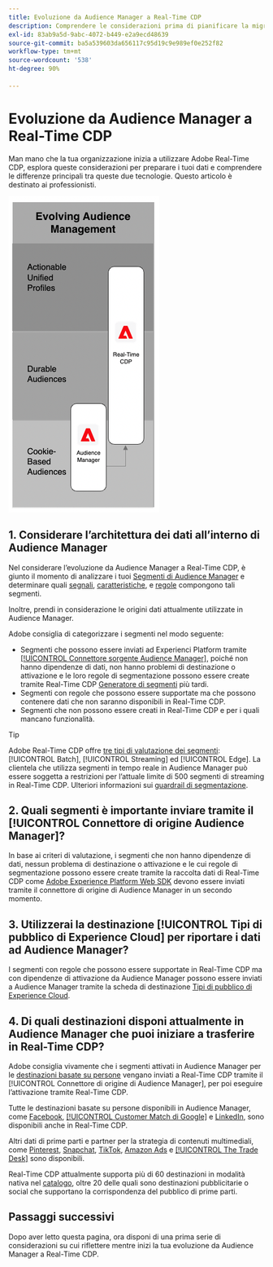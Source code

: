 ```yaml
---
title: Evoluzione da Audience Manager a Real-Time CDP
description: Comprendere le considerazioni prima di pianificare la migrazione da Audience Manager a Real-Time CDP.
exl-id: 83ab9a5d-9abc-4072-b449-e2a9ecd48639
source-git-commit: ba5a539603da656117c95d19c9e989ef0e252f82
workflow-type: tm+mt
source-wordcount: '538'
ht-degree: 90%

---
```


# Evoluzione da Audience Manager a Real-Time CDP

Man mano che la tua organizzazione inizia a utilizzare Adobe Real-Time CDP, esplora queste considerazioni per preparare i tuoi dati e comprendere le differenze principali tra queste due tecnologie. Questo articolo è destinato ai professionisti.

![Diagramma dell’evoluzione da Audience Manager a Real-Time CDP](/help/rtcdp/assets/aam-to-rtcdp-evolution.png)

## 1. Considerare l’architettura dei dati all’interno di Audience Manager

Nel considerare l’evoluzione da Audience Manager a Real-Time CDP, è giunto il momento di analizzare i tuoi [Segmenti di Audience Manager](https://experienceleague.adobe.com/docs/audience-manager/user-guide/features/segments/segments-purpose.html?lang=it) e determinare quali [segnali](https://experienceleague.adobe.com/docs/audience-manager/user-guide/features/data-explorer/data-explorer-understanding-signals.html?lang=it), [caratteristiche](https://experienceleague.adobe.com/docs/audience-manager/user-guide/features/traits/trait-details-page.html?lang=it), e [regole](https://experienceleague.adobe.com/docs/audience-manager/user-guide/features/segments/segment-builder.html?lang=it#segment-builder-section) compongono tali segmenti.

Inoltre, prendi in considerazione le origini dati attualmente utilizzate in Audience Manager.

Adobe consiglia di categorizzare i segmenti nel modo seguente:

* Segmenti che possono essere inviati ad Experienci Platform tramite [[!UICONTROL Connettore sorgente Audience Manager]](/help/sources/connectors/adobe-applications/audience-manager.md), poiché non hanno dipendenze di dati, non hanno problemi di destinazione o attivazione e le loro regole di segmentazione possono essere create tramite Real-Time CDP [Generatore di segmenti](/help/segmentation/ui/segment-builder.md) più tardi.
* Segmenti con regole che possono essere supportate ma che possono contenere dati che non saranno disponibili in Real-Time CDP.
* Segmenti che non possono essere creati in Real-Time CDP e per i quali mancano funzionalità.

>[!TIP]
>
>Adobe Real-Time CDP offre [tre tipi di valutazione dei segmenti](/help/segmentation/home.md#evaluate-segments): [!UICONTROL Batch], [!UICONTROL Streaming] ed [!UICONTROL Edge]. La clientela che utilizza segmenti in tempo reale in Audience Manager può essere soggetta a restrizioni per l’attuale limite di 500 segmenti di streaming in Real-Time CDP. Ulteriori informazioni sui [guardrail di segmentazione](/help/profile/guardrails.md).

## 2. Quali segmenti è importante inviare tramite il [!UICONTROL Connettore di origine Audience Manager]?

In base ai criteri di valutazione, i segmenti che non hanno dipendenze di dati, nessun problema di destinazione o attivazione e le cui regole di segmentazione possono essere create tramite la raccolta dati di Real-Time CDP come [Adobe Experience Platform Web SDK](/help/edge/web-sdk-faq.md) devono essere inviati tramite il connettore di origine di Audience Manager in un secondo momento.

## 3. Utilizzerai la destinazione [!UICONTROL Tipi di pubblico di Experience Cloud] per riportare i dati ad Audience Manager?

I segmenti con regole che possono essere supportate in Real-Time CDP ma con dipendenze di attivazione da Audience Manager possono essere inviati a Audience Manager tramite la scheda di destinazione [Tipi di pubblico di Experience Cloud](/help/destinations/catalog/adobe/experience-cloud-audiences.md).

## 4. Di quali destinazioni disponi attualmente in Audience Manager che puoi iniziare a trasferire in Real-Time CDP?

Adobe consiglia vivamente che i segmenti attivati in Audience Manager per le [destinazioni basate su persone](https://experienceleague.adobe.com/docs/audience-manager/user-guide/features/destinations/people-based/people-based-destinations-overview.html?lang=it) vengano inviati a Real-Time CDP tramite il [!UICONTROL Connettore di origine di Audience Manager], per poi eseguire l’attivazione tramite Real-Time CDP.

Tutte le destinazioni basate su persone disponibili in Audience Manager, come [Facebook](/help/destinations/catalog/social/facebook.md), [[!UICONTROL Customer Match di Google]](/help/destinations/catalog/advertising/google-customer-match.md) e [LinkedIn](/help/destinations/catalog/social/linkedin.md), sono disponibili anche in Real-Time CDP.

Altri dati di prime parti e partner per la strategia di contenuti multimediali, come [Pinterest](/help/destinations/catalog/advertising/pinterest.md), [Snapchat](/help/destinations/catalog/advertising/snap-inc.md), [TikTok](/help/destinations/catalog/social/tiktok.md), [Amazon Ads](/help/destinations/catalog/advertising/amazon-ads.md) e [[!UICONTROL The Trade Desk]](/help/destinations/catalog/advertising/tradedesk.md) sono disponibili.

Real-Time CDP attualmente supporta più di 60 destinazioni in modalità nativa nel [catalogo](/help/destinations/catalog/overview.md), oltre 20 delle quali sono destinazioni pubblicitarie o social che supportano la corrispondenza del pubblico di prime parti.

## Passaggi successivi

Dopo aver letto questa pagina, ora disponi di una prima serie di considerazioni su cui riflettere mentre inizi la tua evoluzione da Audience Manager a Real-Time CDP.

